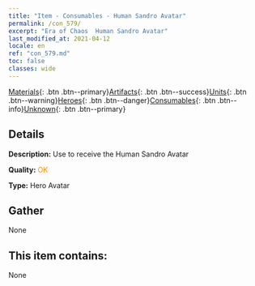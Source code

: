 ```yaml
---
title: "Item - Consumables - Human Sandro Avatar"
permalink: /con_579/
excerpt: "Era of Chaos  Human Sandro Avatar"
last_modified_at: 2021-04-12
locale: en
ref: "con_579.md"
toc: false
classes: wide
---
```

 [Materials](/Items/){: .btn .btn--primary}[Artifacts](/Items/Artifacts/){: .btn .btn--success}[Units](/Items/Units/){: .btn .btn--warning}[Heroes](/Items/Heroes/){: .btn .btn--danger}[Consumables](/Items/Consumables/){: .btn .btn--info}[Unknown](/Items/Unknown/){: .btn .btn--primary}

## Details
 **Description:** Use to receive the Human Sandro Avatar

 **Quality:** <span style="color: #FF8C00">OK</span>

 **Type:** Hero Avatar

## Gather

  None

## This item contains:

  None

